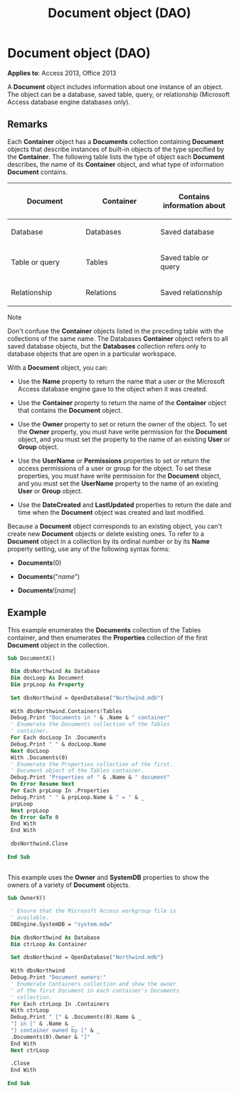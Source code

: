 ﻿---
title: Document object (DAO)
TOCTitle: Document Object
ms:assetid: b51d4545-b157-4c7c-fdbe-16a25afffdb3
ms:mtpsurl: https://msdn.microsoft.com/library/Ff822082(v=office.15)
ms:contentKeyID: 48547247
ms.date: 09/18/2015
mtps_version: v=office.15
---

# Document object (DAO)


**Applies to**: Access 2013, Office 2013

A **Document** object includes information about one instance of an object. The object can be a database, saved table, query, or relationship (Microsoft Access database engine databases only).

## Remarks

Each **Container** object has a **Documents** collection containing **Document** objects that describe instances of built-in objects of the type specified by the **Container**. The following table lists the type of object each **Document** describes, the name of its **Container** object, and what type of information **Document** contains.

<table>
<colgroup>
<col style="width: 33%" />
<col style="width: 33%" />
<col style="width: 33%" />
</colgroup>
<thead>
<tr class="header">
<th><p>Document</p></th>
<th><p>Container</p></th>
<th><p>Contains information about</p></th>
</tr>
</thead>
<tbody>
<tr class="odd">
<td><p>Database</p></td>
<td><p>Databases</p></td>
<td><p>Saved database</p></td>
</tr>
<tr class="even">
<td><p>Table or query</p></td>
<td><p>Tables</p></td>
<td><p>Saved table or query</p></td>
</tr>
<tr class="odd">
<td><p>Relationship</p></td>
<td><p>Relations</p></td>
<td><p>Saved relationship</p></td>
</tr>
</tbody>
</table>

> [!NOTE]
> Don't confuse the **Container** objects listed in the preceding table with the collections of the same name. The Databases **Container** object refers to all saved database objects, but the **Databases** collection refers only to database objects that are open in a particular workspace.



With a **Document** object, you can:

  - Use the **Name** property to return the name that a user or the Microsoft Access database engine gave to the object when it was created.

  - Use the **Container** property to return the name of the **Container** object that contains the **Document** object.

  - Use the **Owner** property to set or return the owner of the object. To set the **Owner** property, you must have write permission for the **Document** object, and you must set the property to the name of an existing **User** or **Group** object.

  - Use the **UserName** or **Permissions** properties to set or return the access permissions of a user or group for the object. To set these properties, you must have write permission for the **Document** object, and you must set the **UserName** property to the name of an existing **User** or **Group** object.

  - Use the **DateCreated** and **LastUpdated** properties to return the date and time when the **Document** object was created and last modified.

Because a **Document** object corresponds to an existing object, you can't create new **Document** objects or delete existing ones. To refer to a **Document** object in a collection by its ordinal number or by its **Name** property setting, use any of the following syntax forms:

  - **Documents**(0)

  - **Documents**("*name*")

  - **Documents**\!\[*name*\]

## Example

This example enumerates the **Documents** collection of the Tables container, and then enumerates the **Properties** collection of the first **Document** object in the collection.

```vb 
Sub DocumentX() 
 
 Dim dbsNorthwind As Database 
 Dim docLoop As Document 
 Dim prpLoop As Property 
 
 Set dbsNorthwind = OpenDatabase("Northwind.mdb") 
 
 With dbsNorthwind.Containers!Tables 
 Debug.Print "Documents in " & .Name & " container" 
 ' Enumerate the Documents collection of the Tables 
 ' container. 
 For Each docLoop In .Documents 
 Debug.Print " " & docLoop.Name 
 Next docLoop 
 With .Documents(0) 
 ' Enumerate the Properties collection of the first. 
 ' Document object of the Tables container. 
 Debug.Print "Properties of " & .Name & " document" 
 On Error Resume Next 
 For Each prpLoop In .Properties 
 Debug.Print " " & prpLoop.Name & " = " & _ 
 prpLoop 
 Next prpLoop 
 On Error GoTo 0 
 End With 
 End With 
 
 dbsNorthwind.Close 
 
End Sub 
 
```

This example uses the **Owner** and **SystemDB** properties to show the owners of a variety of **Document** objects.

```vb 
Sub OwnerX() 
 
 ' Ensure that the Microsoft Access workgroup file is 
 ' available. 
 DBEngine.SystemDB = "system.mdw" 
 
 Dim dbsNorthwind As Database 
 Dim ctrLoop As Container 
 
 Set dbsNorthwind = OpenDatabase("Northwind.mdb") 
 
 With dbsNorthwind 
 Debug.Print "Document owners:" 
 ' Enumerate Containers collection and show the owner 
 ' of the first Document in each container's Documents 
 ' collection. 
 For Each ctrLoop In .Containers 
 With ctrLoop 
 Debug.Print " [" & .Documents(0).Name & _ 
 "] in [" & .Name & _ 
 "] container owned by [" & _ 
 .Documents(0).Owner & "]" 
 End With 
 Next ctrLoop 
 
 .Close 
 End With 
 
End Sub 
 
```

